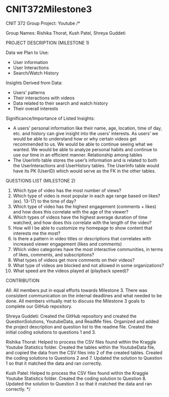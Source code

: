 # CNIT372Milestone3
CNIT 372 Group Project: Youtube
/*

Group Names: Rishika Thorat, Kush Patel, Shreya Guddeti

PROJECT DESCRIPTION (MILESTONE 1)

Data we Plan to Use:
- User information
- User Interactions
- Search/Watch History

Insights Derived from Data:
- Users’ patterns
- Their interactions with videos
- Data related to their search and watch history
- Their overall interests

Significance/Importance of Listed Insights:
- A users’ personal information like their name, age, location, time of day, etc. and history can give insight into the users’ interests. As users’ we would be able to understand how or why certain videos get recommended to us. We would be able to continue seeing what we wanted. We would be able to analyze personal habits and continue to use our time in an efficient manner. 
Relationship among tables
- The UserInfo table stores the user’s information and is related to both the UserInteractions and UserHistory tables. The UserInfo table would have its PK (UserID)  which would serve as the FK in the other tables.

QUESTIONS LIST (MILESTONE 2)
1. Which type of video has the most number of views?
2. Which type of video is most popular in each age range based on likes? (ex). 13-17)
to the time of day?
3. Which type of video has the highest engagement (comments + likes) and how does this correlate with the age of the viewer?
4. Which types of videos have the highest average duration of time watched, and how does this correlate with the length of the video?
5. How will I be able to customize my homepage to show content that interests me the most?
6. Is there a pattern in video titles or descriptions that correlates with increased viewer engagement (likes and comments)
7. Which video categories have the most interactive communities, in terms of likes, comments, and subscriptions?
8. What types of videos get more comments on their videos?
9. What type of videos are blocked and not allowed in some organizations?
10. What speed are the videos played at (playback speed)?

CONTRIBUTION

All: All members put in equal efforts towards Milestone 3. There was consistent communication on the internal deadlines and what needed to be done. All members virtually met to discuss the Milestone 3 goals to complete our GitHub repository.

Shreya Guddeti: Created the GitHub repository and created the QuestionSolutions, YoutubeData, and ReadMe files. Organized and added the project description and question list to the readme file. Created the initial coding solutions to questions 1 and 3.

Rishika Thorat: Helped to process the CSV files found within the Kraggle Youtube Statistics folder. Created the tables within the YoutubeData file, and copied the data from the CSV files into 2 of the created tables. Created the coding solutions to Questions 2 and 7. Updated the solution to Question 1 so that it matched the data and ran correctly. 

Kush Patel: Helped to process the CSV files found within the Kraggle Youtube Statistics folder. Created the coding solution to Question 8. Updated the solution to Question 3 so that it matched the data and ran correctly. 
*/
